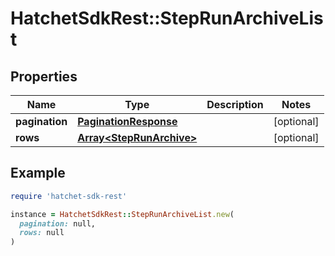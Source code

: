 # HatchetSdkRest::StepRunArchiveList

## Properties

| Name | Type | Description | Notes |
| ---- | ---- | ----------- | ----- |
| **pagination** | [**PaginationResponse**](PaginationResponse.md) |  | [optional] |
| **rows** | [**Array&lt;StepRunArchive&gt;**](StepRunArchive.md) |  | [optional] |

## Example

```ruby
require 'hatchet-sdk-rest'

instance = HatchetSdkRest::StepRunArchiveList.new(
  pagination: null,
  rows: null
)
```


